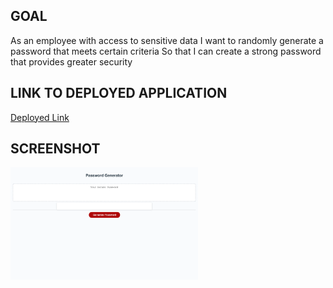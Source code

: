 ## GOAL
As an employee with access to sensitive data
I want to randomly generate a password that meets certain criteria
So that I can create a strong password that provides greater security

## LINK TO DEPLOYED APPLICATION
[Deployed Link](https://conneriraola.github.io/password-generator/)

## SCREENSHOT
<img src="assets/images/Password-Generator.png" width="300px">
